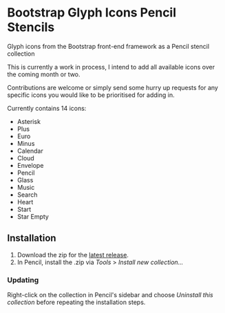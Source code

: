 # Bootstrap Glyph Icons Pencil Stencils
Glyph icons from the Bootstrap front-end framework as a Pencil stencil collection

This is currently a work in process, I intend to add all available icons over the coming month or two.

Contributions are welcome or simply send some hurry up requests for any specific icons you would like to be prioritised for adding in.

Currently contains 14 icons:

- Asterisk
- Plus
- Euro
- Minus
- Calendar
- Cloud
- Envelope
- Pencil
- Glass
- Music
- Search
- Heart
- Start
- Star Empty

## Installation
1. Download the zip for the [latest release](https://github.com/Craig-Fisk/BootstrapGlyph-Pencil-Stencil/releases/latest).
2. In Pencil, install the .zip via _Tools_ > _Install new collection..._

### Updating
Right-click on the collection in Pencil's sidebar and choose _Uninstall this collection_ before repeating the installation steps.
